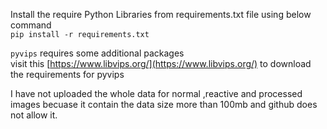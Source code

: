 Install the require Python Libraries from requirements.txt file using below command
<br />
```pip install -r requirements.txt```

```pyvips``` requires some additional packages
<br />
visit this [https://www.libvips.org/](https://www.libvips.org/) to download the requirements for pyvips
<br />

I have not uploaded the whole data for normal ,reactive and processed images
becuase it contain the data size more than 100mb and github does not allow it.

